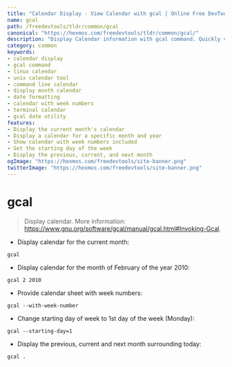 ```yaml
---
title: "Calendar Display - View Calendar with gcal | Online Free DevTools by Hexmos"
name: gcal
path: /freedevtools/tldr/common/gcal
canonical: "https://hexmos.com/freedevtools/tldr/common/gcal/"
description: "Display Calendar information with gcal command. Quickly view current or specific months and years. Free online tool, no registration required."
category: common
keywords:
- calendar display
- gcal command
- linux calendar
- unix calendar tool
- command line calendar
- display month calendar
- date formatting
- calendar with week numbers
- terminal calendar
- gcal date utility
features:
- Display the current month's calendar
- Display a calendar for a specific month and year
- Show calendar with week numbers included
- Set the starting day of the week
- Display the previous, current, and next month
ogImage: "https://hexmos.com/freedevtools/site-banner.png"
twitterImage: "https://hexmos.com/freedevtools/site-banner.png"
---
```


# gcal

> Display calendar.
> More information: <https://www.gnu.org/software/gcal/manual/gcal.html#Invoking-Gcal>.

- Display calendar for the current month:

`gcal`

- Display calendar for the month of February of the year 2010:

`gcal 2 2010`

- Provide calendar sheet with week numbers:

`gcal --with-week-number`

- Change starting day of week to 1st day of the week (Monday):

`gcal --starting-day=1`

- Display the previous, current and next month surrounding today:

`gcal .`
